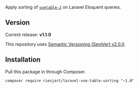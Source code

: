 Apply sorting of [`vuetable-2`](https://github.com/ratiw/vuetable-2) on Laravel Eloquent queries.

## Version

Current release: **v1.1.0**

This repository uses [Semantic Versioning (SemVer) v2.0.0](http://semver.org/spec/v2.0.0.html).

## Installation

Pull this package in through Composer.

```
composer require riesjart/laravel-vue-table-sorting "~1.0"
```
